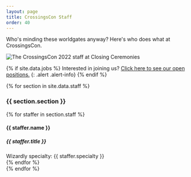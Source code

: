 ```yaml
---
layout: page
title: CrossingsCon Staff
order: 40
---
```


Who's minding these worldgates anyway? Here's who does what at CrossingsCon.

<div class="row mb-3">
  <div class="col"><img src="{{ site.baseurl }}/images/2022/staff.jpg" class="img-fluid" alt="The CrossingsCon 2022 staff at Closing Ceremonies"></div>
</div>

{% if site.data.jobs %}
Interested in joining us? [Click here to see our open positions.]({{site.baseurl}}/badges/volunteering)
{: .alert .alert-info}
{% endif %}

{% for section in site.data.staff %}
<div class="row mt-4">
  <h3 class="col-12">{{ section.section }}</h3>
</div>
<div class="row">
  {% for staffer in section.staff %}
  <div class="col-12 col-md-6 p-3">
    <div class="card">
      <div class="card-body">
        <h4 class="card-title">{{ staffer.name }}</h4>
        <h5 class="card-title">{{ staffer.title }}</h5>
        <div class="card-text text-muted">Wizardly specialty: {{ staffer.specialty }}</div>
      </div>
    </div>
  </div>
  {% endfor %}
</div>
{% endfor %}
